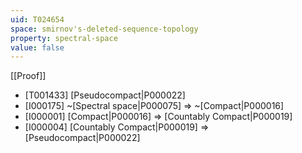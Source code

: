 ```yaml
---
uid: T024654
space: smirnov's-deleted-sequence-topology
property: spectral-space
value: false
---
```

[[Proof]]

* [T001433] [Pseudocompact|P000022]
* [I000175] ~[Spectral space|P000075] => ~[Compact|P000016]
* [I000001] [Compact|P000016] => [Countably Compact|P000019]
* [I000004] [Countably Compact|P000019] => [Pseudocompact|P000022]

